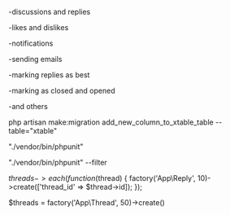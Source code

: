 -discussions and replies

-likes and dislikes

-notifications

-sending emails

-marking replies as best

-marking as closed and opened

-and others

php artisan make:migration add_new_column_to_xtable_table --table="xtable"

"./vendor/bin/phpunit"

"./vendor/bin/phpunit" --filter

$threads->each(function ($thread) { factory('App\Reply', 10)->create(['thread_id' => $thread->id]); }); 

$threads = factory('App\Thread', 50)->create()